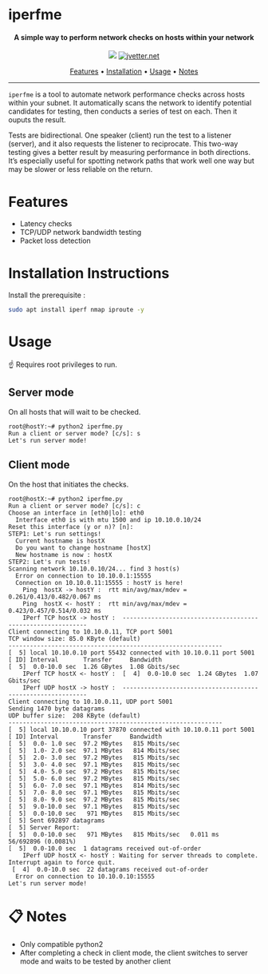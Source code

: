 # iperfme

<h4 align="center">A simple way to perform network checks on hosts within your network</h4>

<p align="center">
<a href="https://github.com/vttrj/iperfme/issues"><img src="https://img.shields.io/badge/contributions-welcome-brightgreen.svg?style=flat"></a>
<a href="https://jvetter.net"><img src="https://img.shields.io/badge/🌐_-jvetter.net-blue" alt="jvetter.net"></a>
</a>
</p>

<p align="center">
  <a href="#features">Features</a> •
  <a href="#installation-instructions">Installation</a> •
  <a href="#usage">Usage</a> •
  <a href="#-notes">Notes</a>
</p>


---

`iperfme` is a tool to automate network performance checks across hosts within your subnet. It automatically scans the network to identify potential candidates for testing, then conducts a series of test on each. Then it ouputs the result.

Tests are bidirectional. One speaker (client) run the test to a listener (server), and it also requests the listener to reciprocate. This two-way testing gives a better result by measuring performance in both directions. It’s especially useful for spotting network paths that work well one way but may be slower or less reliable on the return.


# Features

 - Latency checks
 - TCP/UDP network bandwidth testing
 - Packet loss detection

# Installation Instructions


Install the prerequisite : 

```sh
sudo apt install iperf nmap iproute -y
```

# Usage

☝️ Requires root privileges to run.

## Server mode
On all hosts that will wait to be checked.

```console
root@hostY:~# python2 iperfme.py 
Run a client or server mode? [c/s]: s
Let's run server mode!

```

## Client mode

On the host that initiates the checks.

```console
root@hostX:~# python2 iperfme.py 
Run a client or server mode? [c/s]: c
Choose an interface in [eth0|lo]: eth0
  Interface eth0 is with mtu 1500 and ip 10.10.0.10/24
Reset this interface (y or n)? [n]:
STEP1: Let's run settings!
  Current hostname is hostX
  Do you want to change hostname [hostX]
  New hostname is now : hostX
STEP2: Let's run tests!
Scanning network 10.10.0.10/24... find 3 host(s)
  Error on connection to 10.10.0.1:15555
  Connection on 10.10.0.11:15555 : hostY is here!
    Ping  hostX -> hostY :  rtt min/avg/max/mdev = 0.261/0.413/0.482/0.067 ms
    Ping  hostX <- hostY :  rtt min/avg/max/mdev = 0.423/0.457/0.514/0.032 ms
    IPerf TCP hostX -> hostY :  ------------------------------------------------------------
Client connecting to 10.10.0.11, TCP port 5001
TCP window size: 85.0 KByte (default)
------------------------------------------------------------
[  5] local 10.10.0.10 port 55432 connected with 10.10.0.11 port 5001
[ ID] Interval       Transfer     Bandwidth
[  5]  0.0-10.0 sec  1.26 GBytes  1.08 Gbits/sec
    IPerf TCP hostX <- hostY :  [  4]  0.0-10.0 sec  1.24 GBytes  1.07 Gbits/sec
    IPerf UDP hostX -> hostY :  ------------------------------------------------------------
Client connecting to 10.10.0.11, UDP port 5001
Sending 1470 byte datagrams
UDP buffer size:  208 KByte (default)
------------------------------------------------------------
[  5] local 10.10.0.10 port 37870 connected with 10.10.0.11 port 5001
[ ID] Interval       Transfer     Bandwidth
[  5]  0.0- 1.0 sec  97.2 MBytes   815 Mbits/sec
[  5]  1.0- 2.0 sec  97.1 MBytes   814 Mbits/sec
[  5]  2.0- 3.0 sec  97.2 MBytes   815 Mbits/sec
[  5]  3.0- 4.0 sec  97.1 MBytes   815 Mbits/sec
[  5]  4.0- 5.0 sec  97.2 MBytes   815 Mbits/sec
[  5]  5.0- 6.0 sec  97.2 MBytes   815 Mbits/sec
[  5]  6.0- 7.0 sec  97.1 MBytes   814 Mbits/sec
[  5]  7.0- 8.0 sec  97.1 MBytes   815 Mbits/sec
[  5]  8.0- 9.0 sec  97.2 MBytes   815 Mbits/sec
[  5]  9.0-10.0 sec  97.1 MBytes   815 Mbits/sec
[  5]  0.0-10.0 sec   971 MBytes   815 Mbits/sec
[  5] Sent 692897 datagrams
[  5] Server Report:
[  5]  0.0-10.0 sec   971 MBytes   815 Mbits/sec   0.011 ms   56/692896 (0.0081%)
[  5]  0.0-10.0 sec  1 datagrams received out-of-order
    IPerf UDP hostX <- hostY : Waiting for server threads to complete. Interrupt again to force quit.
 [  4]  0.0-10.0 sec  22 datagrams received out-of-order
  Error on connection to 10.10.0.10:15555
Let's run server mode!

```



# 📋 Notes

- Only compatible python2
- After completing a check in client mode, the client switches to server mode and waits to be tested by another client
